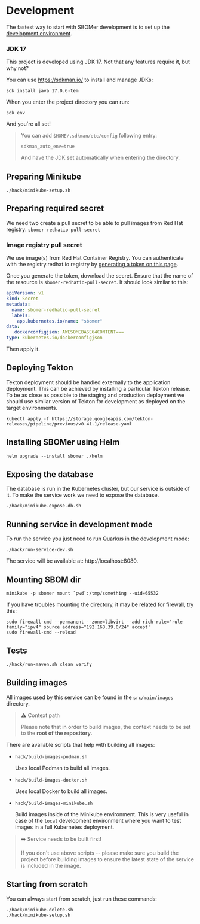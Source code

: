 # Development

The fastest way to start with SBOMer development is to set up the [development environment](environments.md).

### JDK 17

This project is developed using JDK 17. Not that any features require it, but why not?

You can use https://sdkman.io/ to install and manage JDKs:

```
sdk install java 17.0.6-tem
```

When you enter the project directory you can run:

```
sdk env
```

And you're all set!

> You can add `$HOME/.sdkman/etc/config` following entry:
>
> ```
> sdkman_auto_env=true
> ```
>
> And have the JDK set automatically when entering the directory.

## Preparing Minikube

```
./hack/minikube-setup.sh
```

## Preparing required secret

We need two create a pull secret to be able to pull images from Red Hat registry: `sbomer-redhatio-pull-secret`

### Image registry pull secret

We use image(s) from Red Hat Container Registry. You can authenticate with the registry.redhat.io registry by
[generating a token on this page](https://access.redhat.com/terms-based-registry/#/).

Once you generate the token, download the secret. Ensure that the name of the resource is `sbomer-redhatio-pull-secret`.
It should look similar to this:

```yaml
apiVersion: v1
kind: Secret
metadata:
  name: sbomer-redhatio-pull-secret
  labels:
    app.kubernetes.io/name: "sbomer"
data:
  .dockerconfigjson: AWESOMEBASE64CONTENT===
type: kubernetes.io/dockerconfigjson
```

Then apply it.

## Deploying Tekton

Tekton deployment should be handled externally to the application deployment. This can be achieved by installing a
particular Tekton release. To be as close as possible to the staging and production deployment we should use
similar version of Tekton for development as deployed on the target environments.

```
kubectl apply -f https://storage.googleapis.com/tekton-releases/pipeline/previous/v0.41.1/release.yaml
```

## Installing SBOMer using Helm

```
helm upgrade --install sbomer ./helm
```

## Exposing the database

The database is run in the Kubernetes cluster, but our service is outside of it.
To make the service work we need to expose the database.

```
./hack/minikube-expose-db.sh
```

## Running service in development mode

To run the service you just need to run Quarkus in the development mode:

```
./hack/run-service-dev.sh
```

The service will be available at: http://localhost:8080.

## Mounting SBOM dir

```
minikube -p sbomer mount `pwd`:/tmp/something --uid=65532
```

If you have troubles mounting the directory, it may be related for firewall, try this:

```
sudo firewall-cmd --permanent --zone=libvirt --add-rich-rule='rule family="ipv4" source address="192.168.39.0/24" accept'
sudo firewall-cmd --reload
```

## Tests

```
./hack/run-maven.sh clean verify
```

## Building images

All images used by this service can be found in the `src/main/images` directory.

> :warning: Context path
>
> Please note that in order to build images, the context needs to be set to the **root of the repository**.

There are available scripts that help with building all images:

- `hack/build-images-podman.sh`

  Uses local Podman to build all images.

- `hack/build-images-docker.sh`

  Uses local Docker to build all images.

- `hack/build-images-minikube.sh`

  Build images inside of the Minikube environment. This is very useful in case of the `local` development environment
  where you want to test images in a full Kubernetes deployment.

> :arrow_right: Service needs to be built first!
>
> If you don't use above scripts -- please make sure you build the project before building images to ensure the latest
> state of the service is included in the image.

## Starting from scratch

You can always start from scratch, just run these commands:

```
./hack/minikube-delete.sh
./hack/minikube-setup.sh
```

